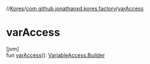 //[Kores](../../index.md)/[com.github.jonathanxd.kores.factory](index.md)/[varAccess](var-access.md)

# varAccess

[jvm]\
fun [varAccess](var-access.md)(): [VariableAccess.Builder](../com.github.jonathanxd.kores.base/-variable-access/-builder/index.md)
